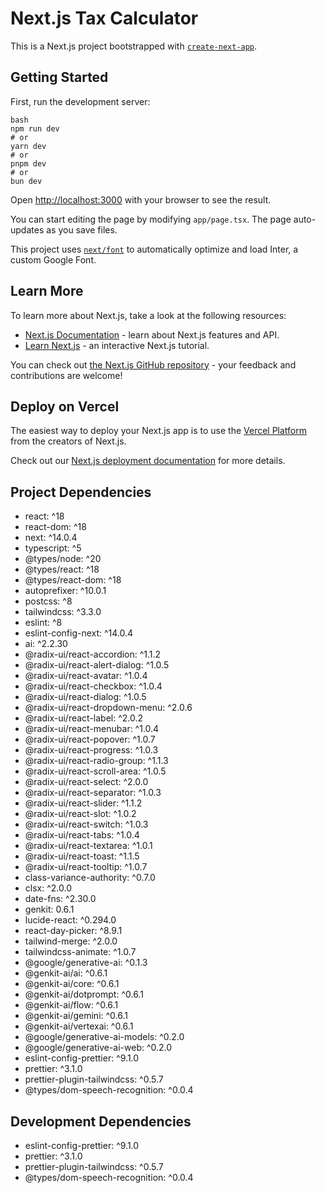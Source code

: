 # Next.js Tax Calculator

This is a Next.js project bootstrapped with [`create-next-app`](https://github.com/vercel/next.js/tree/canary/packages/create-next-app).

## Getting Started

First, run the development server:
```
bash
npm run dev
# or
yarn dev
# or
pnpm dev
# or
bun dev
```
Open [http://localhost:3000](http://localhost:3000) with your browser to see the result.

You can start editing the page by modifying `app/page.tsx`. The page auto-updates as you save files.

This project uses [`next/font`](https://nextjs.org/docs/basic-features/font-optimization) to automatically optimize and load Inter, a custom Google Font.

## Learn More

To learn more about Next.js, take a look at the following resources:

- [Next.js Documentation](https://nextjs.org/docs) - learn about Next.js features and API.
- [Learn Next.js](https://nextjs.org/learn) - an interactive Next.js tutorial.

You can check out [the Next.js GitHub repository](https://github.com/vercel/next.js/) - your feedback and contributions are welcome!

## Deploy on Vercel

The easiest way to deploy your Next.js app is to use the [Vercel Platform](https://vercel.com/new?utm_medium=default-template&filter=next.js&utm_source=create-next-app&utm_content=readme) from the creators of Next.js.

Check out our [Next.js deployment documentation](https://nextjs.org/docs/deployment) for more details.

## Project Dependencies

*   react: ^18
*   react-dom: ^18
*   next: ^14.0.4
*   typescript: ^5
*   @types/node: ^20
*   @types/react: ^18
*   @types/react-dom: ^18
*   autoprefixer: ^10.0.1
*   postcss: ^8
*   tailwindcss: ^3.3.0
*   eslint: ^8
*   eslint-config-next: ^14.0.4
*   ai: ^2.2.30
*   @radix-ui/react-accordion: ^1.1.2
*   @radix-ui/react-alert-dialog: ^1.0.5
*   @radix-ui/react-avatar: ^1.0.4
*   @radix-ui/react-checkbox: ^1.0.4
*   @radix-ui/react-dialog: ^1.0.5
*   @radix-ui/react-dropdown-menu: ^2.0.6
*   @radix-ui/react-label: ^2.0.2
*   @radix-ui/react-menubar: ^1.0.4
*   @radix-ui/react-popover: ^1.0.7
*   @radix-ui/react-progress: ^1.0.3
*   @radix-ui/react-radio-group: ^1.1.3
*   @radix-ui/react-scroll-area: ^1.0.5
*   @radix-ui/react-select: ^2.0.0
*   @radix-ui/react-separator: ^1.0.3
*   @radix-ui/react-slider: ^1.1.2
*   @radix-ui/react-slot: ^1.0.2
*   @radix-ui/react-switch: ^1.0.3
*   @radix-ui/react-tabs: ^1.0.4
*   @radix-ui/react-textarea: ^1.0.1
*   @radix-ui/react-toast: ^1.1.5
*   @radix-ui/react-tooltip: ^1.0.7
*   class-variance-authority: ^0.7.0
*   clsx: ^2.0.0
*   date-fns: ^2.30.0
*   genkit: 0.6.1
*   lucide-react: ^0.294.0
*   react-day-picker: ^8.9.1
*   tailwind-merge: ^2.0.0
*   tailwindcss-animate: ^1.0.7
*   @google/generative-ai: ^0.1.3
*   @genkit-ai/ai: ^0.6.1
*   @genkit-ai/core: ^0.6.1
*   @genkit-ai/dotprompt: ^0.6.1
*   @genkit-ai/flow: ^0.6.1
*   @genkit-ai/gemini: ^0.6.1
*   @genkit-ai/vertexai: ^0.6.1
*   @google/generative-ai-models: ^0.2.0
*   @google/generative-ai-web: ^0.2.0
*   eslint-config-prettier: ^9.1.0
*   prettier: ^3.1.0
*   prettier-plugin-tailwindcss: ^0.5.7
*   @types/dom-speech-recognition: ^0.0.4

## Development Dependencies

*   eslint-config-prettier: ^9.1.0
*   prettier: ^3.1.0
*   prettier-plugin-tailwindcss: ^0.5.7
*   @types/dom-speech-recognition: ^0.0.4